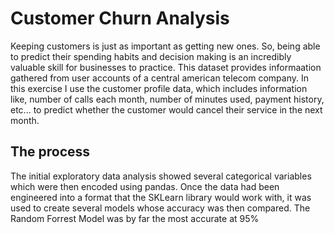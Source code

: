# Customer Churn Analysis
Keeping customers is just as important as getting new ones.  So, being able to predict their spending habits and decision making is an incredibly valuable skill for businesses to practice.  This dataset provides informaation gathered from user accounts of a central american telecom company.  In this exercise I use the customer profile data, which includes information like, number of calls each month, number of minutes used, payment history, etc... to predict whether the customer would cancel their service in the next month.  

## The process
The initial exploratory data analysis showed several categorical variables which were then encoded using pandas. Once the data had been engineered into a format that the SKLearn library would work with, it was used to create several models whose accuracy was then compared.  The Random Forrest Model was by far the most accurate at 95%  
